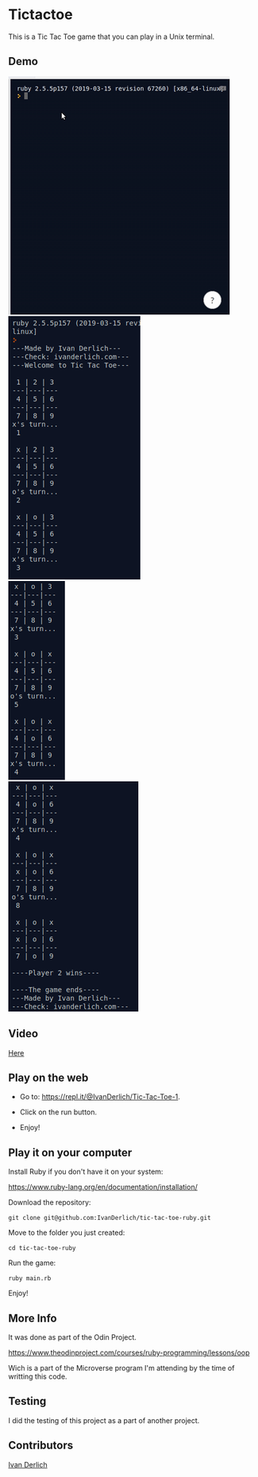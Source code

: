 # Tictactoe

This is a Tic Tac Toe game that you can play in a Unix terminal.

## Demo
![](doc/../docs/tictactoe-js.gif)<br>
![](docs/1.png)<br>
![](docs/2.png)<br>
![](docs/3.png)

## Video

[Here](https://youtu.be/p8lbpEYSpKU)

## Play on the web

- Go to: https://repl.it/@IvanDerlich/Tic-Tac-Toe-1.

- Click on the run button.

- Enjoy!

## Play it on your computer

Install Ruby if you don't have it on your system:

https://www.ruby-lang.org/en/documentation/installation/

Download the repository:

    git clone git@github.com:IvanDerlich/tic-tac-toe-ruby.git

Move to the folder you just created:

    cd tic-tac-toe-ruby
    
Run the game:

    ruby main.rb

Enjoy!

## More Info

It was done as part of the Odin Project.

https://www.theodinproject.com/courses/ruby-programming/lessons/oop

Wich is a part of the Microverse program I'm attending by the time of writting this code.

## Testing

I did the testing of this project as a part of another project.

## Contributors

[Ivan Derlich](https://github.com/IvanDerlich)
